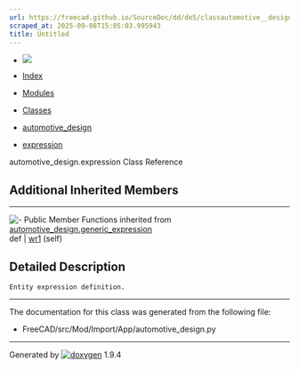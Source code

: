 ```yaml
---
url: https://freecad.github.io/SourceDoc/dd/de5/classautomotive__design_1_1expression.html
scraped_at: 2025-09-08T15:05:03.995943
title: Untitled
---
```


  * [ ![](https://www.freecad.org/svg/logo-freecad.svg) ](https://freecadweb.org "FreeCAD")
  * [Index](../../index.html "Index")
  * [Modules](../../modules.html "Modules list")
  * [Classes](../../annotated.html "Annotated list")

  * [automotive_design](../../d4/ddf/namespaceautomotive__design.html)
  * [expression](../../dd/de5/classautomotive__design_1_1expression.html)

automotive_design.expression Class Reference

##  Additional Inherited Members  
  
---  
![-](../../closed.png) Public Member Functions inherited from
[automotive_design.generic_expression](../../d3/d52/classautomotive__design_1_1generic__expression.html)  
def | [wr1](../../d3/d52/classautomotive__design_1_1generic__expression.html#aea35213a5e29cdc6cc6a201099976f3e) (self)  
  
## Detailed Description

    
    
    Entity expression definition.

* * *

The documentation for this class was generated from the following file:

  * FreeCAD/src/Mod/Import/App/automotive_design.py

* * *

Generated by
[![doxygen](../../doxygen.svg)](https://www.doxygen.org/index.html) 1.9.4


